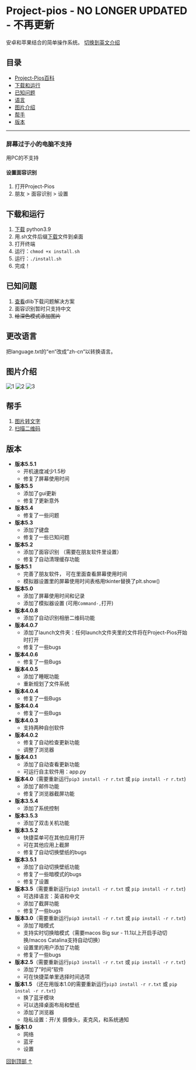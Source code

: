 <a name="top"></a>
# Project-pios - NO LONGER UPDATED - 不再更新
安卓和苹果结合的简单操作系统。 [切换到英文介绍](https://github.com/Project-Pios/Project-Pios/blob/main/English_readme.md)

## 目录
- [Project-Pios百科](https://github.com/Project-Pios/Project-Pios/wiki)
- [下载和运行](#install)
- [已知问题](#bugs)
- [语言](#language)
- [图片介绍](#images)
- [帮手](#helpers)
- [版本](#version)

***

### 屏幕过于小的电脑不支持
用PC的不支持

#### 设置面容识别
1. 打开Project-Pios
2. 朋友 > 面容识别 > 设置

<a name="install"></a>
## 下载和运行
1. [下载](https://www.python.org/ftp/python/3.9.1/python-3.9.1-macosx10.9.pkg) python3.9
4. 用.sh文件后缀[下载](https://github.com/Project-Pios/Project-Pios-Installer/blob/main/install.sh)文件到桌面
5. 打开终端
6. 运行：`chmod +x install.sh`
7. 运行：`./install.sh`
8. 完成！

<a name="bugs"></a>
## 已知问题
1. [查看](https://github.com/Project-Pios/Project-Pios/blob/main/dlib_error_solution.md)dlib下载问题解决方案
2. 面容识别暂时只支持中文
3. ~~给深色模式添加图片~~

<a name="language"></a>
## 更改语言
把language.txt的“en“改成”zh-cn“以转换语言。

<a name="images"></a>
## 图片介绍
![1](https://i.ibb.co/gPq0pNW/Screen-Shot-2021-01-23-at-1-10-59-PM.png)
![2](https://i.ibb.co/Lp6j161/Screen-Shot-2021-01-23-at-1-11-25-PM.png)
![3](https://i.ibb.co/FqknCvn/Screen-Shot-2021-01-23-at-1-11-36-PM.png)

<a name="helpers"></a>
## 帮手
1. [图片转文字](https://github.com/AccessRetrieved/OCR/tree/master)
2. [扫描二维码](https://github.com/AccessRetrieved/Qr-Code-Scanner)

<a name="version"></a>
## 版本
- **版本5.5.1**
   - 开机速度减少1.5秒
   - 修复了屏幕使用时间
- **版本5.5**
   - 添加了gui更新
   - 修复了更新意外
- **版本5.4**
   - 修复了一些问题
- **版本5.3**
   - 添加了键盘
   - 修复了一些已知问题
- **版本5.2**
   - 添加了面容识别 （需要在朋友软件里设置）
   - 修复了自动清理缓存功能
- **版本5.1**
   - 完善了朋友软件， 可在里面查看屏幕使用时间
   - 模拟器设置里的屏幕使用时间表格用tkinter替换了plt.show()
- **版本5.0**
   - 添加了屏幕使用时间和记录
   - 添加了模拟器设置 (可用`Command-,`打开)
- **版本4.0.8**
   - 添加了自动识别相册二维码功能
- **版本4.0.7**
   - 添加了launch文件夹：任何launch文件夹里的文件将在Project-Pios开始时打开
   - 修复了一些bugs
- **版本4.0.6**
   - 修复了一些Bugs
- **版本4.0.5**
   - 添加了睡眠功能
   - 重新规划了文件系统
- **版本4.0.4**
   - 修复了一些Bugs
- **版本4.0.4**
   - 修复了一些Bugs
- **版本4.0.3**
   - 支持两种自创软件
- **版本4.0.2**
   - 修复了自动检查更新功能
   - 调整了浏览器
- **版本4.0.1**
   - 添加了自动查看更新功能
   - 可运行自主软件用：app.py
- **版本4.0**（需要重新运行`pip3 install -r r.txt` 或 `pip install -r r.txt`)
   - 添加了邮件功能
   - 修复了浏览器截屏功能
- **版本3.5.4**
   - 添加了系统控制
- **版本3.5.3**
   - 添加了双击关机功能
- **版本3.5.2**
   - 快捷菜单可在其他应用打开
   - 可在其他应用上截屏
   - 修复了自动切换壁纸的bugs
- **版本3.5.1**
   - 添加了自动切换壁纸功能
   - 修复了一些暗模式的bugs
   - 修复了设置
- **版本3.5**（需要重新运行`pip3 install -r r.txt` 或 `pip install -r r.txt`)
   - 可选择语言：英语和中文
   - 添加了截屏功能
   - 修复了一些bugs
- **版本3.0**（需要重新运行`pip3 install -r r.txt` 或 `pip install -r r.txt`)
   - 添加了暗模式
   - 支持实时切换暗模式（需要macos Big sur - 11.1以上开启手动切换/macos Catalina支持自动切换）
   - 设置里的用户添加了功能
   - 修复了一些bugs
- **版本2.5**（需要重新运行`pip3 install -r r.txt` 或 `pip install -r r.txt`)
   - 添加了”时间“软件
   - 可在快捷菜单里选择时间选项
- **版本1.5** （还在用版本1.0的需要重新运行`pip3 install -r r.txt` 或 `pip instal -r r.txt`)
   - 换了蓝牙模块
   - 可以选择桌面布局和壁纸
   - 添加了浏览器
   - 隐私设置：开/关 摄像头，麦克风，和系统通知
- **版本1.0**
   - 网络
   - 蓝牙
   - 设置

[回到顶部 ↑](#top)
